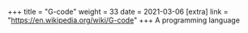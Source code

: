 +++
title = "G-code"
weight = 33
date = 2021-03-06
[extra]
link = "https://en.wikipedia.org/wiki/G-code"
+++
A programming language

